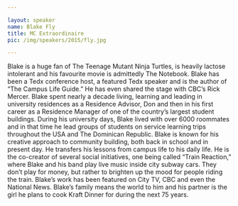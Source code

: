 ```yaml
---

layout: speaker
name: Blake Fly
title: MC Extraordinaire
pic: /img/speakers/2015/fly.jpg

---
```


Blake is a huge fan of The Teenage Mutant Ninja Turtles, is heavily lactose intolerant and his favourite movie is admittedly The Notebook. Blake has been a Tedx conference host, a featured Tedx speaker and is the author of “The Campus Life Guide.” He has even shared the stage with CBC’s Rick Mercer. Blake spent nearly a decade living, learning and leading in university residences as a Residence Advisor, Don and then in his first career as a Residence Manager of one of the country’s largest student buildings. During his university days, Blake lived with over 6000 roommates and in that time he lead groups of students on service learning trips throughout the USA and The Dominican Republic. Blake is known for his creative approach to community building, both back in school and in present day. He transfers his lessons from campus life to his daily life. He is the co-creator of several social initiatives, one being called “Train Reaction,” where Blake and his band play live music inside city subway cars. They don’t play for money, but rather to brighten up the mood for people riding the train. Blake’s work has been featured on City TV, CBC and even the National News. Blake’s family means the world to him and his partner is the girl he plans to cook Kraft Dinner for during the next 75 years.
